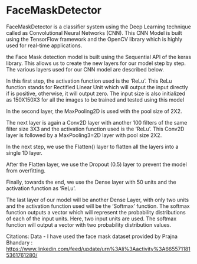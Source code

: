 # FaceMaskDetector

FaceMaskDetector is a classifier system using the Deep Learning technique called as Convolutional Neural Networks (CNN). This CNN Model is built using the TensorFlow framework and the OpenCV library which is highly used for real-time applications.

the Face Mask detection model is built using the Sequential API of the keras library. This allows us to create the new layers for our model step by step. The various layers used for our CNN model are described below.

 In this first step, the activation function used is the ‘ReLu’. This ReLu function stands for Rectified Linear Unit which will output the input directly if is positive, otherwise, it will output zero. The input size is also initialized as 150X150X3 for all the images to be trained and tested using this model

In the second layer, the MaxPooling2D is used with the pool size of 2X2.

The next layer is again a Conv2D layer with another 100 filters of the same filter size 3X3 and the activation function used is the ‘ReLu’. This Conv2D layer is followed by a MaxPooling3=2D layer with pool size 2X2.

In the next step, we use the Flatten() layer to flatten all the layers into a single 1D layer.

After the Flatten layer, we use the Dropout (0.5) layer to prevent the model from overfitting.

Finally, towards the end, we use the Dense layer with 50 units and the activation function as ‘ReLu’.

The last layer of our model will be another Dense Layer, with only two units and the activation function used will be the ‘Softmax’ function. The softmax function outputs a vector which will represent the probability distributions of each of the input units. Here, two input units are used. The softmax function will output a vector with two probability distribution values.

Citations: 
Data - I have used the face mask dataset provided by Prajna Bhandary : https://www.linkedin.com/feed/update/urn%3Ali%3Aactivity%3A6655711815361761280/


